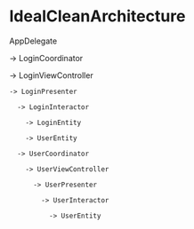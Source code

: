 # IdealCleanArchitecture

AppDelegate

-> LoginCoordinator

  -> LoginViewController
  
    -> LoginPresenter
    
      -> LoginInteractor
      
        -> LoginEntity
        
        -> UserEntity
        
      -> UserCoordinator
      
        -> UserViewController
        
          -> UserPresenter
          
            -> UserInteractor
            
              -> UserEntity
